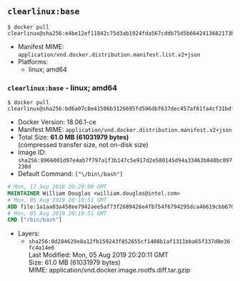 ## `clearlinux:base`

```console
$ docker pull clearlinux@sha256:e4be12ef11842c75d3ab1924fda567cddb75d5b6642413682173b3bb935eefd5
```

-	Manifest MIME: `application/vnd.docker.distribution.manifest.list.v2+json`
-	Platforms:
	-	linux; amd64

### `clearlinux:base` - linux; amd64

```console
$ docker pull clearlinux@sha256:bd6a07c8e41506b3126695fd596dbf637dec457af81fa4cf31bdf3741c97072a
```

-	Docker Version: 18.06.1-ce
-	Manifest MIME: `application/vnd.docker.distribution.manifest.v2+json`
-	Total Size: **61.0 MB (61031979 bytes)**  
	(compressed transfer size, not on-disk size)
-	Image ID: `sha256:8966001d97e4ab7f797a1f3b147c5e917d2e580145d94a33463b848bc097230d`
-	Default Command: `["\/bin\/bash"]`

```dockerfile
# Mon, 17 Sep 2018 20:20:00 GMT
MAINTAINER William Douglas <william.douglas@intel.com>
# Mon, 05 Aug 2019 20:19:51 GMT
ADD file:1a1aa03a458ee7942aee5af73f2689426e4fb754f6794295dca46619cbb670e5 in / 
# Mon, 05 Aug 2019 20:19:51 GMT
CMD ["/bin/bash"]
```

-	Layers:
	-	`sha256:0d284629e8a12fb159243f852655cf1408b1af1311bba65f337d0e36fc4a14e6`  
		Last Modified: Mon, 05 Aug 2019 20:20:11 GMT  
		Size: 61.0 MB (61031979 bytes)  
		MIME: application/vnd.docker.image.rootfs.diff.tar.gzip
